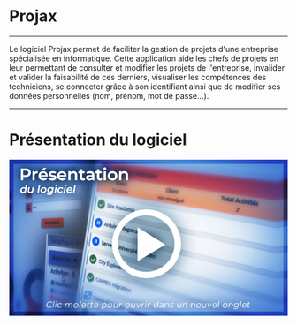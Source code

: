 # Projax
***
Le logiciel Projax permet de faciliter la gestion de projets d'une entreprise spécialisée en informatique. Cette application aide les chefs de projets en leur permettant de consulter et modifier les projets de l'entreprise, invalider et valider la faisabilité de ces derniers, visualiser les compétences des techniciens, se connecter grâce à son identifiant ainsi que de modifier ses données personnelles (nom, prénom, mot de passe...).
***
# Présentation du logiciel
<p align="center">
  <a href="https://www.youtube.com/watch?v=Cur84t2qvE8&ab_channel=Mathis.Pct">
    <img src="media/miniature.jpg" width="800">
  </a>
</p>
